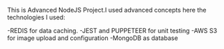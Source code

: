 This is Advanced NodeJS Project.I used advanced concepts here the technologies I used:

-REDIS for data caching.
-JEST and PUPPETEER for unit testing
-AWS S3 for image upload and configuration
-MongoDB as database

